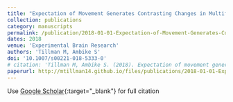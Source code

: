 ```yaml
---
title: "Expectation of Movement Generates Contrasting Changes in Multifinger Synergies in Young and Older Adults"
collection: publications
category: manuscripts
permalink: /publication/2018-01-01-Expectation-of-Movement-Generates-Contrasting-Changes-in-Multifinger-Synergies-in-Young-and-Older-Adults
dates: 2018
venue: 'Experimental Brain Research'
authors: 'Tillman M, Ambike S'
doi: '10.1007/s00221-018-5333-0'
# citation: 'Tillman M, Ambike S. (2018). Expectation of movement generates contrasting changes in multifinger synergies in young and older adults. Experimental Brain Research, 236(10), 2765–2780. https://doi.org/10.1007/s00221-018-5333-0'
paperurl: http://mtillman14.github.io/files/publications/2018-01-01-Expectation-of-Movement-Generates-Contrasting-Changes-in-Multifinger-Synergies-in-Young-and-Older-Adults.pdf
---
```

Use [Google Scholar](https://scholar.google.com/scholar?q=Expectation+of+Movement+Generates+Contrasting+Changes+in+Multifinger+Synergies+in+Young+and+Older+Adults){:target="_blank"} for full citation